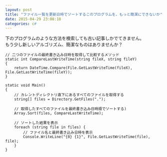 ```yaml
---
layout: post
title: "ファイル一覧を更新日時でソートするこのプログラムを、もっと簡潔にできないか"
date: 2015-04-29 23:08:18
categories: c#
---
```

<p>下のプログラムのような方法を検索しても古い記事しかでてきません。<br>
もう少し新しいアルゴリズム、簡潔なものはありませんか？</p>

<pre><code>// 二つのファイルの最終書き込み日時を取得して比較するメソッド
static int CompareLastWriteTime(string fileX, string fileY)
{
    return DateTime.Compare(File.GetLastWriteTime(fileX), File.GetLastWriteTime(fileY));
}

static void Main()
{
    // カレントディレクトリ直下にあるすべてのファイルを取得する
    string[] files = Directory.GetFiles(".");

    // 取得したすべてのファイルを最終書き込み日時順でソートする)
    Array.Sort(files, CompareLastWriteTime);

    // ソートした結果を表示
    foreach (string file in files) {
        // ファイル名と最終書き込み日時を表示
        Console.WriteLine("{0} {1}", File.GetLastWriteTime(file), file);
    }
}
</code></pre>
